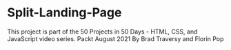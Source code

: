# Split-Landing-Page
This project is part of the 50 Projects in 50 Days - HTML, CSS, and JavaScript video series. Packt August 2021 By Brad Traversy and Florin Pop
